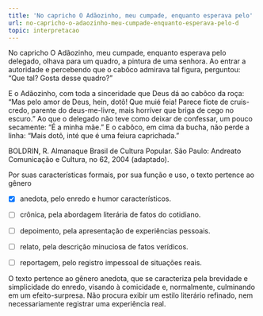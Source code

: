 ```yaml
---
title: 'No capricho O Adãozinho, meu cumpade, enquanto esperava pelo'
url: no-capricho-o-adaozinho-meu-cumpade-enquanto-esperava-pelo-d
topic: interpretacao
---
```



No capricho O Adãozinho, meu cumpade, enquanto esperava pelo delegado, olhava para um quadro, a pintura de uma senhora. Ao entrar a autoridade e percebendo que o cabôco admirava tal figura, perguntou: “Que tal? Gosta desse quadro?”

E o Adãozinho, com toda a sinceridade que Deus dá ao cabôco da roça: “Mas pelo amor de Deus, hein, dotô! Que muié feia! Parece fiote de cruis-credo, parente do deus-me-livre, mais horríver que briga de cego no escuro.” Ao que o delegado não teve como deixar de confessar, um pouco secamente: “É a minha mãe.” E o cabôco, em cima da bucha, não perde a linha: “Mais dotô, inté que é uma feiura caprichada.”

BOLDRIN, R. Almanaque Brasil de Cultura Popular. São Paulo: Andreato Comunicação e Cultura, no 62, 2004 (adaptado).

Por suas características formais, por sua função e uso, o texto pertence ao gênero



- [x] anedota, pelo enredo e humor característicos.
- [ ] crônica, pela abordagem literária de fatos do cotidiano.
- [ ] depoimento, pela apresentação de experiências pessoais.
- [ ] relato, pela descrição minuciosa de fatos verídicos.
- [ ] reportagem, pelo registro impessoal de situações reais.


O texto pertence ao gênero anedota, que se caracteriza pela brevidade e simplicidade do enredo, visando à comicidade e, normalmente, culminando em um efeito-surpresa. Não procura exibir um estilo literário refinado, nem necessariamente registrar uma experiência real.
